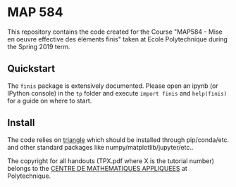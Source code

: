 # MAP 584
This repository contains the code created for the Course "MAP584 - Mise en oeuvre effective des éléments finis" taken at Ecole Polytechnique during the Spring 2019 term.

## Quickstart
The `finis` package is extensively documented. Please open an ipynb (or IPython console) in the `tp` folder and execute `import finis` and `help(finis)` for a guide on where to start.

## Install
The code relies on [triangle](https://pypi.org/project/triangle/) which should be installed through pip/conda/etc. and other standard packages like numpy/matplotlib/jupyter/etc..

The copyright for all handouts (TPX.pdf where X is the tutorial number) belongs to the [CENTRE DE MATHEMATIQUES APPLIQUEES](http://www.cmap.polytechnique.fr/) at Polytechnique.
